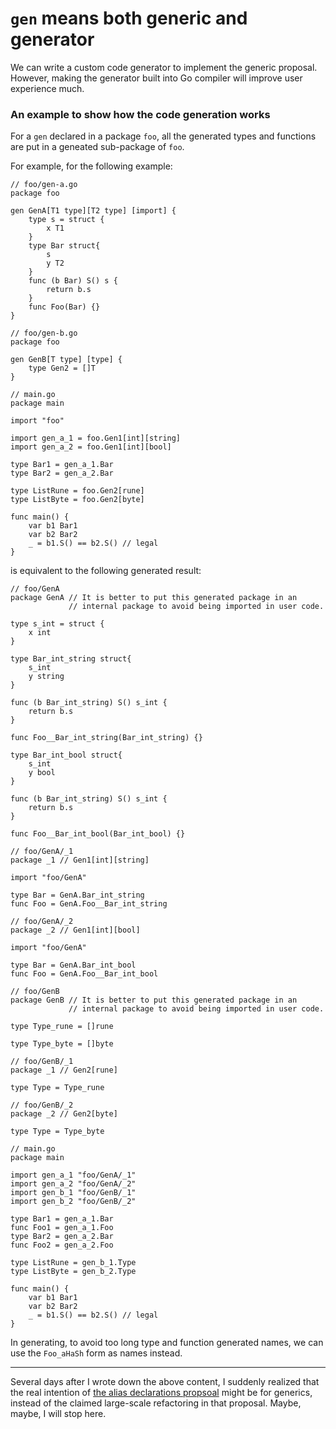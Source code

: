 

# `gen` means both generic and generator

We can write a custom code generator to implement the generic proposal.
However, making the generator built into Go compiler will improve user experience much.

### An example to show how the code generation works

For a `gen` declared in a package `foo`, all the generated types and functions are put in a geneated sub-package of `foo`.

For example, for the following example:
```
// foo/gen-a.go
package foo

gen GenA[T1 type][T2 type] [import] {
	type s = struct {
		x T1
	}
	type Bar struct{
		s
		y T2
	}
	func (b Bar) S() s {
		return b.s
	}
	func Foo(Bar) {}
}

// foo/gen-b.go
package foo

gen GenB[T type] [type] {
	type Gen2 = []T
}
```

```
// main.go
package main

import "foo"

import gen_a_1 = foo.Gen1[int][string]
import gen_a_2 = foo.Gen1[int][bool]

type Bar1 = gen_a_1.Bar
type Bar2 = gen_a_2.Bar

type ListRune = foo.Gen2[rune]
type ListByte = foo.Gen2[byte]

func main() {
	var b1 Bar1
	var b2 Bar2
	_ = b1.S() == b2.S() // legal
}
```

is equivalent to the following generated result:

```
// foo/GenA
package GenA // It is better to put this generated package in an
             // internal package to avoid being imported in user code.

type s_int = struct {
	x int
}

type Bar_int_string struct{
	s_int
	y string
}

func (b Bar_int_string) S() s_int {
	return b.s
}

func Foo__Bar_int_string(Bar_int_string) {}

type Bar_int_bool struct{
	s_int
	y bool
}

func (b Bar_int_string) S() s_int {
	return b.s
}

func Foo__Bar_int_bool(Bar_int_bool) {}
```

```
// foo/GenA/_1
package _1 // Gen1[int][string]

import "foo/GenA"

type Bar = GenA.Bar_int_string
func Foo = GenA.Foo__Bar_int_string
```

```
// foo/GenA/_2
package _2 // Gen1[int][bool]

import "foo/GenA"

type Bar = GenA.Bar_int_bool
func Foo = GenA.Foo__Bar_int_bool
```

```
// foo/GenB
package GenB // It is better to put this generated package in an
             // internal package to avoid being imported in user code.

type Type_rune = []rune

type Type_byte = []byte
```

```
// foo/GenB/_1
package _1 // Gen2[rune]

type Type = Type_rune
```

```
// foo/GenB/_2
package _2 // Gen2[byte]

type Type = Type_byte
```

```
// main.go
package main

import gen_a_1 "foo/GenA/_1"
import gen_a_2 "foo/GenA/_2"
import gen_b_1 "foo/GenB/_1"
import gen_b_2 "foo/GenB/_2"

type Bar1 = gen_a_1.Bar
func Foo1 = gen_a_1.Foo
type Bar2 = gen_a_2.Bar
func Foo2 = gen_a_2.Foo

type ListRune = gen_b_1.Type
type ListByte = gen_b_2.Type

func main() {
	var b1 Bar1
	var b2 Bar2
	_ = b1.S() == b2.S() // legal
}
```

In generating, to avoid too long type and function generated names, we can use the `Foo_aHaSh` form as names instead.

----

Several days after I wrote down the above content, I suddenly realized that the real intention of
[the alias declarations propsoal](https://github.com/golang/go/issues/16339) might be for generics,
instead of the claimed large-scale refactoring in that proposal. Maybe, maybe, I will stop here.

